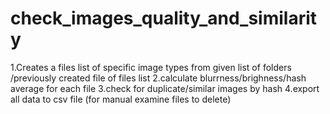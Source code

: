 # check_images_quality_and_similarity

1.Creates a files list of specific image types from given list of folders /previously created file of files list
2.calculate blurrness/brighness/hash average for each file
3.check for duplicate/similar images by hash
4.export all data to csv file  (for manual examine files to delete)
